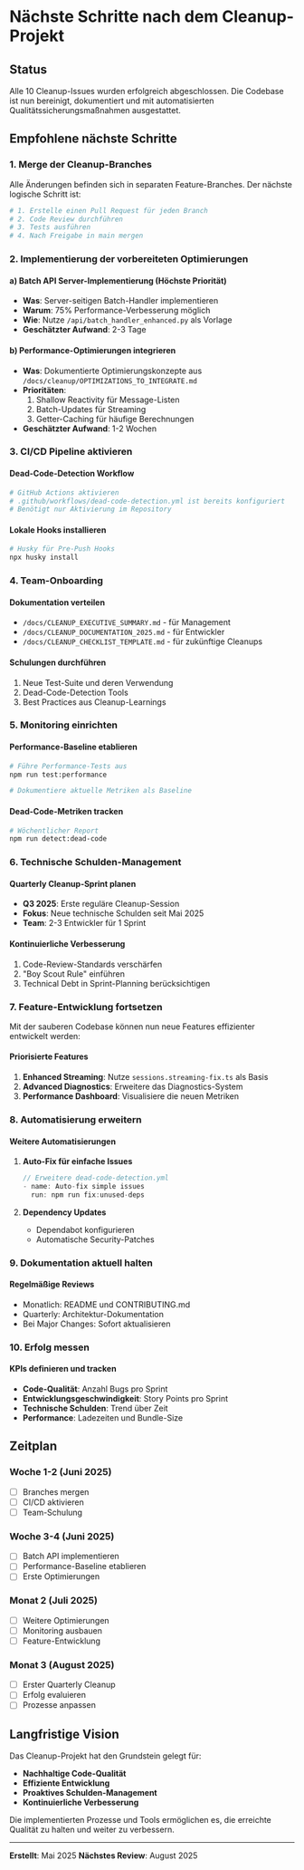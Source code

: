 # Nächste Schritte nach dem Cleanup-Projekt

## Status
Alle 10 Cleanup-Issues wurden erfolgreich abgeschlossen. Die Codebase ist nun bereinigt, dokumentiert und mit automatisierten Qualitätssicherungsmaßnahmen ausgestattet.

## Empfohlene nächste Schritte

### 1. Merge der Cleanup-Branches
Alle Änderungen befinden sich in separaten Feature-Branches. Der nächste logische Schritt ist:

```bash
# 1. Erstelle einen Pull Request für jeden Branch
# 2. Code Review durchführen
# 3. Tests ausführen
# 4. Nach Freigabe in main mergen
```

### 2. Implementierung der vorbereiteten Optimierungen

#### a) Batch API Server-Implementierung (Höchste Priorität)
- **Was**: Server-seitigen Batch-Handler implementieren
- **Warum**: 75% Performance-Verbesserung möglich
- **Wie**: Nutze `/api/batch_handler_enhanced.py` als Vorlage
- **Geschätzter Aufwand**: 2-3 Tage

#### b) Performance-Optimierungen integrieren
- **Was**: Dokumentierte Optimierungskonzepte aus `/docs/cleanup/OPTIMIZATIONS_TO_INTEGRATE.md`
- **Prioritäten**:
  1. Shallow Reactivity für Message-Listen
  2. Batch-Updates für Streaming
  3. Getter-Caching für häufige Berechnungen
- **Geschätzter Aufwand**: 1-2 Wochen

### 3. CI/CD Pipeline aktivieren

#### Dead-Code-Detection Workflow
```bash
# GitHub Actions aktivieren
# .github/workflows/dead-code-detection.yml ist bereits konfiguriert
# Benötigt nur Aktivierung im Repository
```

#### Lokale Hooks installieren
```bash
# Husky für Pre-Push Hooks
npx husky install
```

### 4. Team-Onboarding

#### Dokumentation verteilen
- `/docs/CLEANUP_EXECUTIVE_SUMMARY.md` - für Management
- `/docs/CLEANUP_DOCUMENTATION_2025.md` - für Entwickler
- `/docs/CLEANUP_CHECKLIST_TEMPLATE.md` - für zukünftige Cleanups

#### Schulungen durchführen
1. Neue Test-Suite und deren Verwendung
2. Dead-Code-Detection Tools
3. Best Practices aus Cleanup-Learnings

### 5. Monitoring einrichten

#### Performance-Baseline etablieren
```bash
# Führe Performance-Tests aus
npm run test:performance

# Dokumentiere aktuelle Metriken als Baseline
```

#### Dead-Code-Metriken tracken
```bash
# Wöchentlicher Report
npm run detect:dead-code
```

### 6. Technische Schulden-Management

#### Quarterly Cleanup-Sprint planen
- **Q3 2025**: Erste reguläre Cleanup-Session
- **Fokus**: Neue technische Schulden seit Mai 2025
- **Team**: 2-3 Entwickler für 1 Sprint

#### Kontinuierliche Verbesserung
1. Code-Review-Standards verschärfen
2. "Boy Scout Rule" einführen
3. Technical Debt in Sprint-Planning berücksichtigen

### 7. Feature-Entwicklung fortsetzen

Mit der sauberen Codebase können nun neue Features effizienter entwickelt werden:

#### Priorisierte Features
1. **Enhanced Streaming**: Nutze `sessions.streaming-fix.ts` als Basis
2. **Advanced Diagnostics**: Erweitere das Diagnostics-System
3. **Performance Dashboard**: Visualisiere die neuen Metriken

### 8. Automatisierung erweitern

#### Weitere Automatisierungen
1. **Auto-Fix für einfache Issues**
   ```javascript
   // Erweitere dead-code-detection.yml
   - name: Auto-fix simple issues
     run: npm run fix:unused-deps
   ```

2. **Dependency Updates**
   - Dependabot konfigurieren
   - Automatische Security-Patches

### 9. Dokumentation aktuell halten

#### Regelmäßige Reviews
- Monatlich: README und CONTRIBUTING.md
- Quarterly: Architektur-Dokumentation
- Bei Major Changes: Sofort aktualisieren

### 10. Erfolg messen

#### KPIs definieren und tracken
- **Code-Qualität**: Anzahl Bugs pro Sprint
- **Entwicklungsgeschwindigkeit**: Story Points pro Sprint
- **Technische Schulden**: Trend über Zeit
- **Performance**: Ladezeiten und Bundle-Size

## Zeitplan

### Woche 1-2 (Juni 2025)
- [ ] Branches mergen
- [ ] CI/CD aktivieren
- [ ] Team-Schulung

### Woche 3-4 (Juni 2025)
- [ ] Batch API implementieren
- [ ] Performance-Baseline etablieren
- [ ] Erste Optimierungen

### Monat 2 (Juli 2025)
- [ ] Weitere Optimierungen
- [ ] Monitoring ausbauen
- [ ] Feature-Entwicklung

### Monat 3 (August 2025)
- [ ] Erster Quarterly Cleanup
- [ ] Erfolg evaluieren
- [ ] Prozesse anpassen

## Langfristige Vision

Das Cleanup-Projekt hat den Grundstein gelegt für:
- **Nachhaltige Code-Qualität**
- **Effiziente Entwicklung**
- **Proaktives Schulden-Management**
- **Kontinuierliche Verbesserung**

Die implementierten Prozesse und Tools ermöglichen es, die erreichte Qualität zu halten und weiter zu verbessern.

---

**Erstellt**: Mai 2025
**Nächstes Review**: August 2025